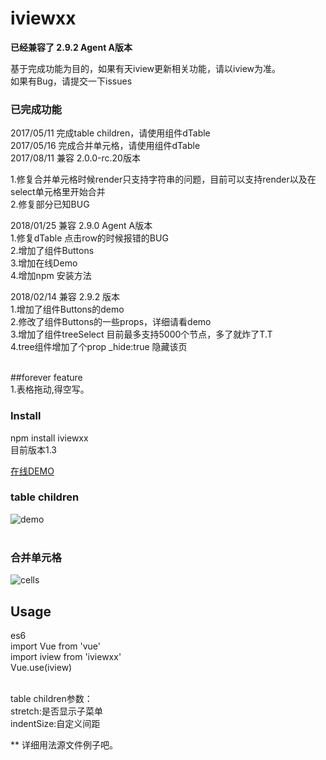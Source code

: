 # iviewxx
**已经兼容了 2.9.2 Agent A版本** <br />


基于完成功能为目的，如果有天iview更新相关功能，请以iview为准。 <br />
如果有Bug，请提交一下issues <br />

### 已完成功能
2017/05/11 完成table children，请使用组件dTable <br />
2017/05/16 完成合并单元格，请使用组件dTable <br />
2017/08/11 兼容  2.0.0-rc.20版本<br />

1.修复合并单元格时候render只支持字符串的问题，目前可以支持render以及在select单元格里开始合并<br />
2.修复部分已知BUG

2018/01/25 兼容 2.9.0 Agent A版本<br />
1.修复dTable 点击row的时候报错的BUG <br />
2.增加了组件Buttons <br />
3.增加在线Demo <br />
4.增加npm 安装方法 <br />

2018/02/14  兼容 2.9.2 版本<br />
1.增加了组件Buttons的demo<br />
2.修改了组件Buttons的一些props，详细请看demo<br />
3.增加了组件treeSelect 目前最多支持5000个节点，多了就炸了T.T<br />
4.tree组件增加了个prop _hide:true  隐藏该页<br />

<br />
##forever feature <br />
1.表格拖动,得空写。




### Install
npm install iviewxx<br />
目前版本1.3



[在线DEMO](http://www.deancheng.com:82/#/dTable)


### table children
![demo](http://7xjfvt.com1.z0.glb.clouddn.com/123.png?123)
<br /><br />

### 合并单元格

![cells](http://7xjfvt.com1.z0.glb.clouddn.com/cells.png)




## Usage
es6<br />
import Vue from 'vue'<br />
import iview from 'iviewxx'<br />
Vue.use(iview)<br /><br />


table children参数：<br />
stretch:是否显示子菜单<br />
indentSize:自定义间距<br />

** 详细用法源文件例子吧。







